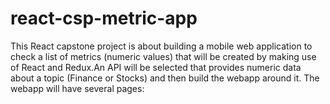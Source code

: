 # react-csp-metric-app
This React capstone project is about building a mobile web application to check a list of metrics (numeric values) that will be created by making use of React and Redux.An API will be selected that provides numeric data about a topic (Finance or Stocks) and then build the webapp around it. The webapp will have several pages:
